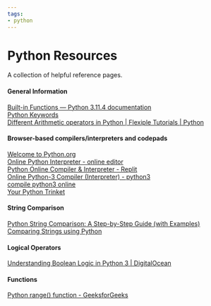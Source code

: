 ```yaml
---
tags:
- python
---
```


# Python Resources

A collection of helpful reference pages.

#### General Information
[Built-in Functions — Python 3.11.4 documentation](https://docs.python.org/3/library/functions.html) <br />
[Python Keywords](https://www.w3schools.com/python/python_ref_keywords.asp) <br />
[Different Arithmetic operators in Python | Flexiple Tutorials | Python](https://flexiple.com/python/arithmetic-operators-in-python/) <br />

#### Browser-based compilers/interpreters and codepads

[Welcome to Python.org](https://www.python.org/shell/) <br />
[Online Python Interpreter - online editor](https://www.onlinegdb.com/online_python_interpreter) <br />
[Python Online Compiler & Interpreter - Replit](https://replit.com/languages/python3) <br />
[Online Python-3 Compiler (Interpreter) - python3](https://www.tutorialspoint.com/execute_python3_online.php) <br />
[compile python3 online](https://rextester.com/l/python3_online_compiler) <br />
[Your Python Trinket](https://trinket.io/python3) <br />

#### String Comparison
[Python String Comparison: A Step-by-Step Guide (with Examples)](https://www.codingem.com/python-string-comparison/) <br />
[Comparing Strings using Python](https://stackabuse.com/comparing-strings-using-python/) <br />

#### Logical Operators
[Understanding Boolean Logic in Python 3 | DigitalOcean](https://www.digitalocean.com/community/tutorials/understanding-boolean-logic-in-python-3)

#### Functions
[Python range() function - GeeksforGeeks](https://www.geeksforgeeks.org/python-range-function/)

